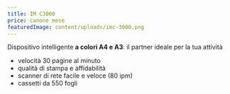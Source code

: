 ```yaml
---
title: IM C3000
price: canone mese
featuredImage: content/uploads/imc-3000.png
---
```

Dispositivo intelligente **a colori A4 e A3**: il partner ideale per la tua attività

* velocità 30 pagine al minuto
* qualità di stampa e affidabilità 
* scanner di rete facile e veloce (80 ipm)
* cassetti da 550 fogli
